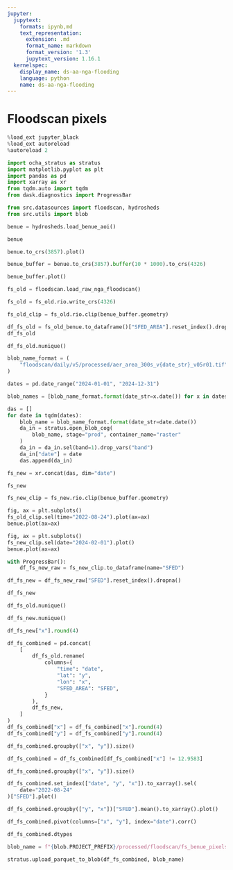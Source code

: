 ```yaml
---
jupyter:
  jupytext:
    formats: ipynb,md
    text_representation:
      extension: .md
      format_name: markdown
      format_version: '1.3'
      jupytext_version: 1.16.1
  kernelspec:
    display_name: ds-aa-nga-flooding
    language: python
    name: ds-aa-nga-flooding
---
```


# Floodscan pixels

```python
%load_ext jupyter_black
%load_ext autoreload
%autoreload 2
```

```python
import ocha_stratus as stratus
import matplotlib.pyplot as plt
import pandas as pd
import xarray as xr
from tqdm.auto import tqdm
from dask.diagnostics import ProgressBar

from src.datasources import floodscan, hydrosheds
from src.utils import blob
```

```python
benue = hydrosheds.load_benue_aoi()
```

```python
benue
```

```python
benue.to_crs(3857).plot()
```

```python
benue_buffer = benue.to_crs(3857).buffer(10 * 1000).to_crs(4326)
```

```python
benue_buffer.plot()
```

```python
fs_old = floodscan.load_raw_nga_floodscan()
```

```python
fs_old = fs_old.rio.write_crs(4326)
```

```python
fs_old_clip = fs_old.rio.clip(benue_buffer.geometry)
```

```python
df_fs_old = fs_old_benue.to_dataframe()["SFED_AREA"].reset_index().dropna()
df_fs_old
```

```python
df_fs_old.nunique()
```

```python
blob_name_format = (
    "floodscan/daily/v5/processed/aer_area_300s_v{date_str}_v05r01.tif"
)
```

```python
dates = pd.date_range("2024-01-01", "2024-12-31")
```

```python
blob_names = [blob_name_format.format(date_str=x.date()) for x in dates]
```

```python
das = []
for date in tqdm(dates):
    blob_name = blob_name_format.format(date_str=date.date())
    da_in = stratus.open_blob_cog(
        blob_name, stage="prod", container_name="raster"
    )
    da_in = da_in.sel(band=1).drop_vars("band")
    da_in["date"] = date
    das.append(da_in)
```

```python
fs_new = xr.concat(das, dim="date")
```

```python
fs_new
```

```python
fs_new_clip = fs_new.rio.clip(benue_buffer.geometry)
```

```python
fig, ax = plt.subplots()
fs_old_clip.sel(time="2022-08-24").plot(ax=ax)
benue.plot(ax=ax)
```

```python
fig, ax = plt.subplots()
fs_new_clip.sel(date="2024-02-01").plot()
benue.plot(ax=ax)
```

```python
with ProgressBar():
    df_fs_new_raw = fs_new_clip.to_dataframe(name="SFED")
```

```python
df_fs_new = df_fs_new_raw["SFED"].reset_index().dropna()
```

```python
df_fs_new
```

```python
df_fs_old.nunique()
```

```python
df_fs_new.nunique()
```

```python
df_fs_new["x"].round(4)
```

```python
df_fs_combined = pd.concat(
    [
        df_fs_old.rename(
            columns={
                "time": "date",
                "lat": "y",
                "lon": "x",
                "SFED_AREA": "SFED",
            }
        ),
        df_fs_new,
    ]
)
df_fs_combined["x"] = df_fs_combined["x"].round(4)
df_fs_combined["y"] = df_fs_combined["y"].round(4)
```

```python
df_fs_combined.groupby(["x", "y"]).size()
```

```python
df_fs_combined = df_fs_combined[df_fs_combined["x"] != 12.9583]
```

```python
df_fs_combined.groupby(["x", "y"]).size()
```

```python
df_fs_combined.set_index(["date", "y", "x"]).to_xarray().sel(
    date="2022-08-24"
)["SFED"].plot()
```

```python
df_fs_combined.groupby(["y", "x"])["SFED"].mean().to_xarray().plot()
```

```python
df_fs_combined.pivot(columns=["x", "y"], index="date").corr()
```

```python
df_fs_combined.dtypes
```

```python
blob_name = f"{blob.PROJECT_PREFIX}/processed/floodscan/fs_benue_pixels_1998_2024.parquet"
```

```python
stratus.upload_parquet_to_blob(df_fs_combined, blob_name)
```
